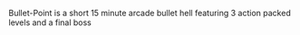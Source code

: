 Bullet-Point is a short 15 minute arcade bullet hell featuring 3 action packed levels and a final boss
